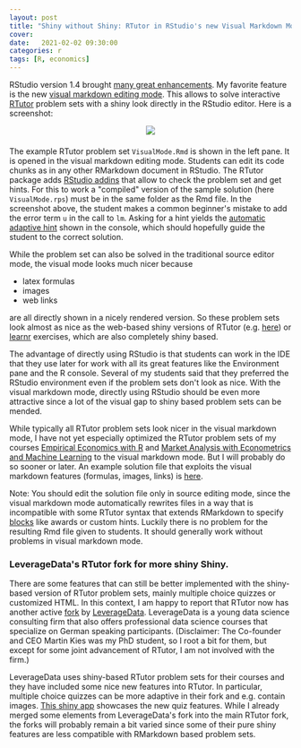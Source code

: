 ```yaml
---
layout: post
title: "Shiny without Shiny: RTutor in RStudio's new Visual Markdown Mode"
cover: 
date:   2021-02-02 09:30:00
categories: r
tags: [R, economics]
---
```



RStudio version 1.4 brought [many great enhancements](https://blog.rstudio.com/2021/01/19/announcing-rstudio-1-4/). My favorite feature is the new [visual markdown editing mode](https://rstudio.github.io/visual-markdown-editing/). This allows to solve interactive [RTutor](https://github.com/skranz/RTutor) problem sets with a shiny look directly in the RStudio editor. Here is a screenshot:


<center>
<a href="ejd.econ.mathematik.uni-ulm.de"><img src="http://skranz.github.io/images/visual_mode.PNG" style="max-width: 100%; margin-bottom: 0.5em;"></a>
</center>

The example RTutor problem set `VisualMode.Rmd` is shown in the left pane. It is opened in the visual markdown editing mode. Students can edit its code chunks as in any other RMarkdown document in RStudio. The RTutor package adds [RStudio addins](http://rstudio.github.io/rstudioaddins/) that allow to check the problem set and get hints. For this to work a "compiled" version  of the sample solution (here `VisualMode.rps`) must be in the same folder as the Rmd file. In the screenshot above, the student makes a common beginner's mistake to add the error term `u` in the call to `lm`. Asking for a hint yields the [automatic adaptive hint](https://skranz.github.io/RTutor/articles/03_HintsAndTests.html) shown in the console, which should hopefully guide the student to the correct solution.

While the problem set can also be solved in the traditional source editor mode, the visual mode looks much nicer because

- latex formulas
- images
- web links

are all directly shown in a nicely rendered version. So these problem sets look almost as nice as the web-based shiny versions of RTutor (e.g. [here](https://skranz.shinyapps.io/MarketAnalysis_2b/)) or [learnr](http://skranz.github.io/r/2019/04/29/RTutor_vs_Learnr.html) exercises, which are also completely shiny based.

The advantage of directly using RStudio is that students can work in the IDE that they use later for work with all its great features like the Environment pane and the R console. Several of my students said that they preferred the RStudio environment even if the problem sets don't look as nice. With the visual markdown mode, directly using RStudio should be even more attractive since a lot of the visual gap to shiny based problem sets can be mended. 

While typically all RTutor problem sets look nicer in the visual markdown mode, I have not yet especially optimized the RTutor problem sets of my courses [Empirical Economics with R](https://github.com/skranz/empecon) and [Market Analysis with Econometrics and Machine Learning](https://github.com/skranz/MarketAnalysis) to the visual markdown mode. But I will probably do so sooner or later. An example solution file that exploits the visual markdown features (formulas, images, links) is [here](https://raw.githubusercontent.com/skranz/RTutor/master/inst/examples/VisualMode_sol.Rmd). 

Note: You should edit the solution file only in source editing mode, since the visual markdown mode automatically rewrites files in a way that is incompatible with some RTutor syntax that extends RMarkdown to specify [blocks](https://skranz.github.io/RTutor/articles/02_ElementsSolutionFile.html) like awards or custom hints. Luckily there is no problem for the resulting Rmd file given to students. It should generally work without problems in visual markdown mode.

### LeverageData's RTutor fork for more shiny Shiny.

There are some features that can still be better implemented with the shiny-based version of RTutor problem sets, mainly multiple choice quizzes or customized HTML. In this context, I am happy to report that RTutor now has another active [fork](https://github.com/LeverageData/RTutor) by [LeverageData](https://www.leveragedata.de/). LeverageData is a young data science consulting firm that also offers professional data science courses that specialize on German speaking participants. (Disclaimer: The Co-founder and CEO Martin Kies was my PhD student, so I root a bit for them, but except for some joint advancement of RTutor, I am not involved with the firm.)

LeverageData uses shiny-based RTutor problem sets for their courses and they have included some nice new features into RTutor. In particular, multiple choice quizzes can be more adaptive in their fork and e.g. contain images. [This shiny app](https://leveragedata.shinyapps.io/QuizExamples/) showcases the new quiz features. While I already merged some elements from LeverageData's fork into the main RTutor fork, the forks will probably remain a bit varied since some of their pure shiny features are less compatible with RMarkdown based problem sets.

